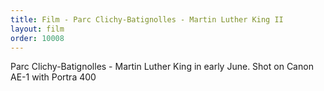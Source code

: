 ```yaml
---
title: Film - Parc Clichy-Batignolles - Martin Luther King II
layout: film
order: 10008
---
```


Parc Clichy-Batignolles - Martin Luther King in early June. Shot on Canon AE-1 with Portra 400
